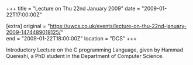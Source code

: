 +++
title = "Lecture on Thu 22nd January 2009"
date = "2009-01-22T17:00:00Z"

[extra]
original = "https://uwcs.co.uk/events/lecture-on-thu-22nd-january-2009-1474489018125/"    
end = "2009-01-22T18:00:00Z"
location = "DCS"
+++

Introductory Lecture on the C programming Language, given by Hammad Quereshi, a PhD student in the Department of Computer Science.

